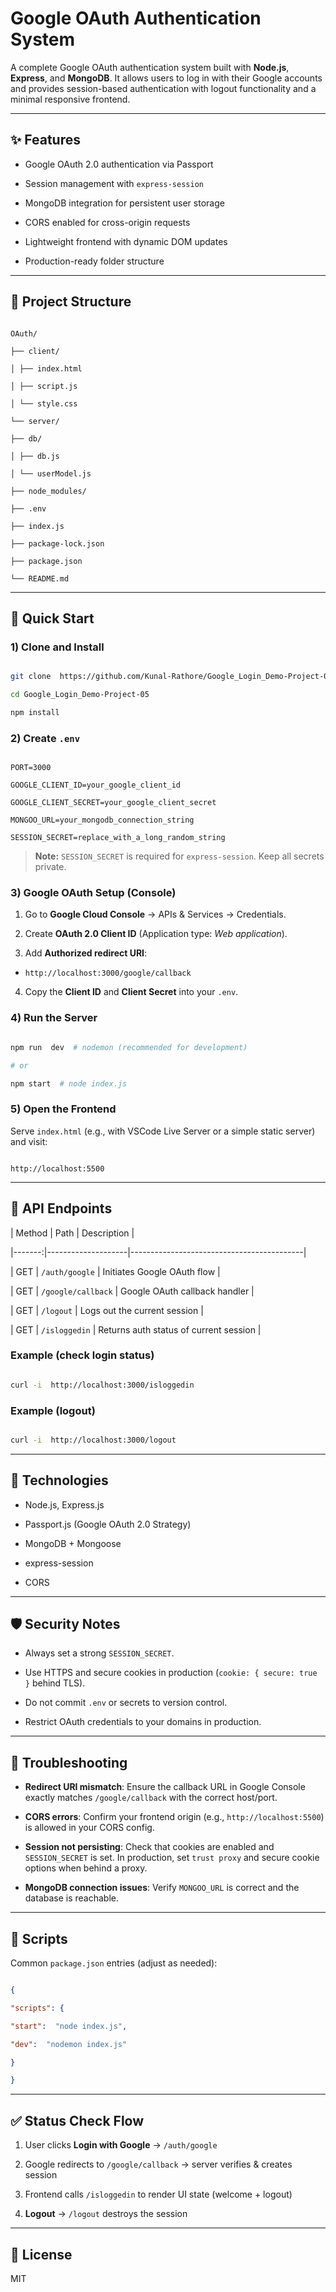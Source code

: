 
  

#  Google OAuth Authentication System

  

A complete Google OAuth authentication system built with **Node.js**, **Express**, and **MongoDB**. It allows users to log in with their Google accounts and provides session-based authentication with logout functionality and a minimal responsive frontend.

  

---

  

##  ✨ Features

- Google OAuth 2.0 authentication via Passport

- Session management with `express-session`

- MongoDB integration for persistent user storage

- CORS enabled for cross-origin requests

- Lightweight frontend with dynamic DOM updates

- Production-ready folder structure

  

---

  

##  📁 Project Structure

```

OAuth/

├── client/

│ ├── index.html

│ ├── script.js

│ └── style.css

└── server/

├── db/

│ ├── db.js

│ └── userModel.js

├── node_modules/

├── .env

├── index.js

├── package-lock.json

├── package.json

└── README.md

```

  

---

  

##  🚀 Quick Start

  

###  1) Clone and Install

```bash

git clone  https://github.com/Kunal-Rathore/Google_Login_Demo-Project-05.git

cd Google_Login_Demo-Project-05

npm install

```

  

###  2) Create `.env`

```text

PORT=3000

GOOGLE_CLIENT_ID=your_google_client_id

GOOGLE_CLIENT_SECRET=your_google_client_secret

MONGOO_URL=your_mongodb_connection_string

SESSION_SECRET=replace_with_a_long_random_string

```

  

>  **Note:**  `SESSION_SECRET` is required for `express-session`. Keep all secrets private.

  

###  3) Google OAuth Setup (Console)

1. Go to **Google Cloud Console** → APIs & Services → Credentials.

2. Create **OAuth 2.0 Client ID** (Application type: *Web application*).

3. Add **Authorized redirect URI**:

-  `http://localhost:3000/google/callback`

4. Copy the **Client ID** and **Client Secret** into your `.env`.

  

###  4) Run the Server

```bash

npm run  dev  # nodemon (recommended for development)

# or

npm start  # node index.js

```

  

###  5) Open the Frontend

Serve `index.html` (e.g., with VSCode Live Server or a simple static server) and visit:

```

http://localhost:5500

```

  

---

  

##  🔌 API Endpoints

  

| Method | Path | Description |

|-------:|--------------------|-------------------------------------------|

| GET | `/auth/google` | Initiates Google OAuth flow |

| GET | `/google/callback` | Google OAuth callback handler |

| GET | `/logout` | Logs out the current session |

| GET | `/isloggedin` | Returns auth status of current session |

  

###  Example (check login status)

```bash

curl -i  http://localhost:3000/isloggedin

```

  

###  Example (logout)

```bash

curl -i  http://localhost:3000/logout

```

  

---

  

##  🧩 Technologies

- Node.js, Express.js

- Passport.js (Google OAuth 2.0 Strategy)

- MongoDB + Mongoose

- express-session

- CORS

  

---

  

##  🛡️ Security Notes

- Always set a strong `SESSION_SECRET`.

- Use HTTPS and secure cookies in production (`cookie: { secure: true }` behind TLS).

- Do not commit `.env` or secrets to version control.

- Restrict OAuth credentials to your domains in production.

  

---

  

##  🐛 Troubleshooting

-  **Redirect URI mismatch**: Ensure the callback URL in Google Console exactly matches `/google/callback` with the correct host/port.

-  **CORS errors**: Confirm your frontend origin (e.g., `http://localhost:5500`) is allowed in your CORS config.

-  **Session not persisting**: Check that cookies are enabled and `SESSION_SECRET` is set. In production, set `trust proxy` and secure cookie options when behind a proxy.

-  **MongoDB connection issues**: Verify `MONGOO_URL` is correct and the database is reachable.

  

---

  

##  📜 Scripts

Common `package.json` entries (adjust as needed):

```json

{

"scripts": {

"start":  "node index.js",

"dev":  "nodemon index.js"

}

}

```

  

---

  

##  ✅ Status Check Flow

1. User clicks **Login with Google** → `/auth/google`

2. Google redirects to `/google/callback` → server verifies & creates session

3. Frontend calls `/isloggedin` to render UI state (welcome + logout)

4.  **Logout** → `/logout` destroys the session

  

---

  

##  📝 License

MIT